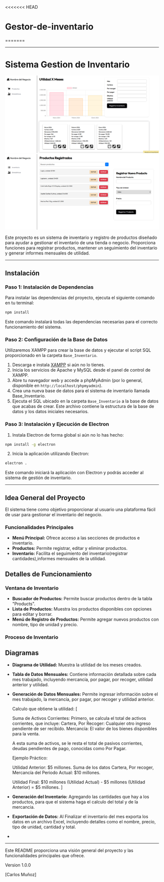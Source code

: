 <<<<<<< HEAD
# Gestor-de-inventario
=======
 
---

# Sistema Gestion de Inventario


![Imagen del Sistema](/Capturas/Inventario.png)
![Imagen del Sistema](/Capturas/Productos.png)



Este proyecto es un sistema de inventario y registro de productos diseñado para ayudar a gestionar el inventario de una tienda o negocio. Proporciona funciones para registrar productos, mantener un seguimiento del inventario y generar informes mensuales de utilidad.


 
 

---

## Instalación

### Paso 1: Instalación de Dependencias

Para instalar las dependencias del proyecto, ejecuta el siguiente comando en tu terminal:

```bash
npm install
```

Este comando instalará todas las dependencias necesarias para el correcto funcionamiento del sistema.

### Paso 2: Configuración de la Base de Datos

Utilizaremos XAMPP para crear la base de datos y ejecutar el script SQL proporcionado en la carpeta `Base_Inventario`.

1. Descarga e instala [XAMPP](https://www.apachefriends.org/es/download.html) si aún no lo tienes.
2. Inicia los servicios de Apache y MySQL desde el panel de control de XAMPP.
3. Abre tu navegador web y accede a phpMyAdmin (por lo general, disponible en `http://localhost/phpmyadmin`).
4. Crea una nueva base de datos para el sistema de inventario llamada Base_Inventario.
5. Ejecuta el SQL ubicado en la carpeta `Base_Inventario` a la base de datos que acabas de crear. Este archivo contiene la estructura de la base de datos y los datos iniciales necesarios.

### Paso 3: Instalación y Ejecución de Electron

1. Instala Electron de forma global si aún no lo has hecho:

```bash
npm install -g electron
```

2. Inicia la aplicación utilizando Electron:

```bash
electron .
```

Este comando iniciará la aplicación con Electron y podrás acceder al sistema de gestión de inventario.

---


## Idea General del Proyecto

El sistema tiene como objetivo proporcionar al usuario una plataforma fácil de usar para gestionar el inventario del negocio.

### Funcionalidades Principales
 
- **Menú Principal:** Ofrece acceso a las secciones de productos e inventario.
- **Productos:** Permite registrar, editar y eliminar productos.
- **Inventario:** Facilita el seguimiento del inventario(registrar cantidades),informes mensuales de la utilidad.

## Detalles de Funcionamiento

### Ventana de Inventario

- **Buscador de Productos:** Permite buscar productos dentro de la tabla "Products".
- **Lista de Productos:** Muestra los productos disponibles con opciones para editar y borrar.
- **Menú de Registro de Productos:** Permite agregar nuevos productos con nombre, tipo de unidad y precio.

### Proceso de Inventario


## Diagramas

- **Diagrama de Utilidad:** Muestra la utilidad de los meses creados.
- **Tabla de Datos Mensuales:** Contiene información detallada sobre cada mes trabajado, incluyendo mercancía, por pagar, por recoger, utilidad anterior y utilidad.


- **Generación de Datos Mensuales:** Permite ingresar información sobre el mes trabajado, la mercancía, por pagar, por recoger y utilidad anterior.  

  Calculo que obtiene la utilidad:
[

    Suma de Activos Corrientes: Primero, se calcula el total de activos corrientes, que incluye:
        Cartera,
        Por Recoger: Cualquier otro ingreso pendiente de ser recibido.
        Mercancía: El valor de los bienes disponibles para la venta.

    A esta suma de activos, se le resta el total de pasivos corrientes, deudas pendientes de pago, conocidas como Por Pagar.

    Ejemplo Práctico:

    Utilidad Anterior: $5 millones.
    Suma de los datos Cartera, Por recoger, Mercancía del Periodo Actual: $10 millones.

    Utilidad Final: $10 millones (Utilidad Actual) - $5 millones (Utilidad Anterior) = $5 millones.
]

- **Generación del Inventario:** Agregando las cantidades que hay a los productos, para que el sistema haga el calculo del total y de la mercancia.
- **Exportación de Datos:** Al Finalizar el inventario del mes exporta los datos en un archivo Excel, incluyendo detalles como el nombre, precio, tipo de unidad, cantidad y total.
- 

--- 



Este README proporciona una visión general del proyecto y las funcionalidades principales que ofrece.

Version 1.0.0

[Carlos Muñoz]
